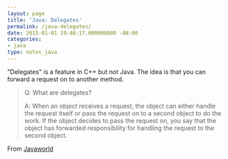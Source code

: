 ```yaml
---
layout: page
title: 'Java: Delegates'
permalink: /java-delegates/
date: 2015-01-01 19:40:17.000000000 -08:00
categories:
- java
type: notes_java
---
```


"Delegates" is a feature in C++ but not Java. The idea is that you can forward a request on to another method.

> Q: What are delegates?
>
> A: When an object receives a request, the object can either handle the request itself or pass the request on to a second object to do the work. If the object decides to pass the request on, you say that the object has forwarded responsibility for handling the request to the second object.

From [Javaworld](http://www.javaworld.com/article/2077357/learn-java/delegates.html)
